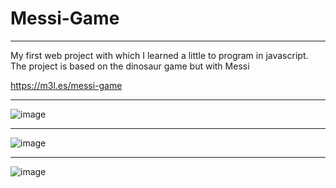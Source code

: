 # Messi-Game

------

My first web project with which I learned a little to program in javascript. 
The project is based on the dinosaur game but with Messi

https://m3l.es/messi-game

------

![image](https://github.com/user-attachments/assets/dba3384c-73c4-4d38-af96-2e0eff170067)

------

![image](https://github.com/user-attachments/assets/3f0e8f4e-3fa0-4eb6-9767-ba758f2c46c7)

------

![image](https://github.com/user-attachments/assets/4c6f6132-01c4-4c63-8222-036296f68844)
